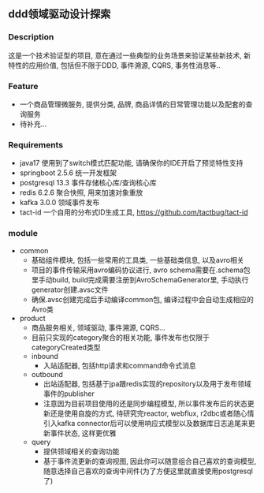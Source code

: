 ## ddd领域驱动设计探索

### Description
这是一个技术验证型的项目, 意在通过一些典型的业务场景来验证某些新技术, 新特性的应用价值, 包括但不限于DDD, 事件溯源, CQRS, 事务性消息等..

### Feature
- 一个商品管理微服务, 提供分类, 品牌, 商品详情的日常管理功能以及配套的查询服务
- 待补充...

### Requirements
- java17 使用到了switch模式匹配功能, 请确保你的IDE开启了预览特性支持
- springboot 2.5.6 统一开发框架
- postgresql 13.3 事件存储核心库/查询核心库
- redis 6.2.6 聚合快照, 用来加速对象重放
- kafka 3.0.0 领域事件发布 
- tact-id 一个自用的分布式ID生成工具, https://github.com/tactbug/tact-id

### module
- common
  - 基础组件模块, 包括一些常用的工具类, 一些基础类信息, 以及avro相关
  - 项目的事件传输采用avro编码协议进行, avro schema需要在.schema包里手动build, build完成需要注册到AvroSchemaGenerator里, 手动执行generator创建.avsc文件
  - 确保.avsc创建完成后手动编译common包, 编译过程中会自动生成相应的Avro类
- product
  - 商品服务相关, 领域驱动, 事件溯源, CQRS...
  - 目前只实现的category聚合的相关功能, 事件发布也仅限于categoryCreated类型
  - inbound
    - 入站适配器, 包括http请求和command命令式消息
  - outbound
    - 出站适配器, 包括基于jpa跟redis实现的repository以及用于发布领域事件的publisher
    - 注意因为目前项目使用的还是同步编程模型, 所以事件发布后的状态更新还是使用自旋的方式, 待研究完reactor, webflux, r2dbc或者随心情引入kafka connector后可以使用响应式模型以及数据库日志追尾来更新事件状态, 这样更优雅
  - query
    - 提供领域相关的查询功能
    - 基于事件流更新的查询视图, 因此你可以随意组合自己喜欢的查询模型, 随意选择自己喜欢的查询中间件(为了方便这里就直接使用postgresql了)
